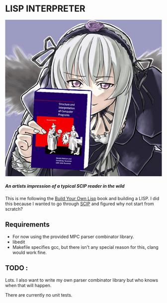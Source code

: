 # LISP INTERPRETER

![*An artists impression of a typical SCIP reader*](doc/scip-lord.jpeg)
##### *An artists impression of a typical SCIP reader in the wild*

This is me following the [Build Your Own Lisp](http://www.buildyourownlisp.com/) book and building a LISP. I did this because I wanted to go through 
[SCIP](https://mitpress.mit.edu/sites/default/files/sicp/full-text/book/book.html) and figured why not start from scratch?

## Requirements 
- For now using the provided MPC parser combinator library.
- libedit
- Makefile specifies gcc, but there isn't any special reason for this, clang would work fine.

## TODO :
Lots. I also want to write my own parser combinator library but who knows when that will happen.  

There are currently no unit tests. 
